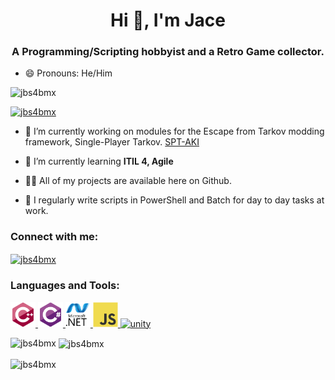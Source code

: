 <h1 align="center">Hi 👋, I'm Jace</h1>
<h3 align="center">A Programming/Scripting hobbyist and a Retro Game collector.</h3>

- 😄 Pronouns: He/Him

<p align="left"> <img src="https://komarev.com/ghpvc/?username=jbs4bmx&label=Profile%20views&color=0e75b6&style=flat" alt="jbs4bmx" /> </p>

<p align="left"> <a href="https://github.com/ryo-ma/github-profile-trophy"><img src="https://github-profile-trophy.vercel.app/?username=jbs4bmx" alt="jbs4bmx" /></a> </p>

- 🔭 I’m currently working on modules for the Escape from Tarkov modding framework, Single-Player Tarkov. [SPT-AKI](https://www.sp-tarkov.com/)

- 🌱 I’m currently learning **ITIL 4, Agile**

- 👨‍💻 All of my projects are available here on Github.

- 📝 I regularly write scripts in PowerShell and Batch for day to day tasks at work.

<h3 align="left">Connect with me:</h3>
<p align="left">
<a href="https://twitter.com/jbs4bmx" target="blank"><img align="center" src="https://raw.githubusercontent.com/rahuldkjain/github-profile-readme-generator/master/src/images/icons/Social/twitter.svg" alt="jbs4bmx" height="30" width="40" /></a>
</p>

<h3 align="left">Languages and Tools:</h3>
<p align="left"> <a href="https://www.w3schools.com/cpp/" target="_blank" rel="noreferrer"> <img src="https://raw.githubusercontent.com/devicons/devicon/master/icons/cplusplus/cplusplus-original.svg" alt="cplusplus" width="40" height="40"/> </a> <a href="https://www.w3schools.com/cs/" target="_blank" rel="noreferrer"> <img src="https://raw.githubusercontent.com/devicons/devicon/master/icons/csharp/csharp-original.svg" alt="csharp" width="40" height="40"/> </a> <a href="https://dotnet.microsoft.com/" target="_blank" rel="noreferrer"> <img src="https://raw.githubusercontent.com/devicons/devicon/master/icons/dot-net/dot-net-original-wordmark.svg" alt="dotnet" width="40" height="40"/> </a> <a href="https://developer.mozilla.org/en-US/docs/Web/JavaScript" target="_blank" rel="noreferrer"> <img src="https://raw.githubusercontent.com/devicons/devicon/master/icons/javascript/javascript-original.svg" alt="javascript" width="40" height="40"/> </a> <a href="https://unity.com/" target="_blank" rel="noreferrer"> <img src="https://www.vectorlogo.zone/logos/unity3d/unity3d-icon.svg" alt="unity" width="40" height="40"/> </a> </p>

<p><img align="left" src="https://github-readme-stats.vercel.app/api/top-langs?username=jbs4bmx&show_icons=true&theme=dark&title_color=bb00ff&text_color=38deff&locale=en&layout=compact" alt="jbs4bmx" /></p>

<p>&nbsp;<img align="center" src="https://github-readme-stats.vercel.app/api?username=jbs4bmx&show_icons=true&theme=dark&title_color=2eff74&text_color=ff007b&locale=en" alt="jbs4bmx" /></p>

<p><img align="center" src="https://github-readme-streak-stats.herokuapp.com/?user=jbs4bmx&theme=dark" alt="jbs4bmx" /></p>


<!--
**jbs4bmx/jbs4bmx** is a ✨ _special_ ✨ repository because its `README.md` (this file) appears on your GitHub profile.

Here are some ideas to get you started:

- 🔭 I’m currently working on ...
- 🌱 I’m currently learning ...
- 👯 I’m looking to collaborate on ...
- 🤔 I’m looking for help with ...
- 💬 Ask me about ...
- 📫 How to reach me: ...
- 😄 Pronouns: ...
- ⚡ Fun fact: ...
-->
